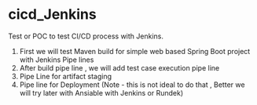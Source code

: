 # cicd_Jenkins
Test or POC to test CI/CD process with Jenkins. 
1. First we will test Maven build for simple web based Spring Boot project with Jenkins Pipe lines 
2. After build pipe line , we will add test case execution pipe line 
3. Pipe Line for artifact staging 
4. Pipe line for Deployment (Note - this is not ideal to do that , Better we will try later with Ansiable with Jenkins or Rundek)
